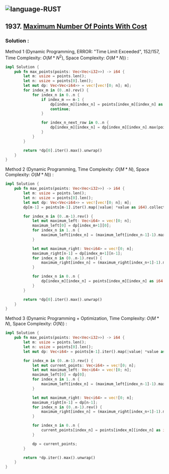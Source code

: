 ![language-RUST](https://img.shields.io/badge/RUST-8d4004?style=for-the-badge&logo=RUST)
---

## 1937. [Maximum Number Of Points With Cost](https://leetcode.com/problems/maximum-number-of-points-with-cost)

### Solution :

Method 1 (Dynamic Programming, ERROR: "Time Limit Exceeded", 152/157, Time Complexity: $O(M*N^2)$, Space Complexity: $O(M*N)$) :
```rust
impl Solution {
    pub fn max_points(points: Vec<Vec<i32>>) -> i64 {
        let m: usize = points.len();
        let n: usize = points[0].len();
        let mut dp: Vec<Vec<i64>> = vec![vec![0; n]; m];
        for index_m in (0..m).rev() {
            for index_n in 0..n {
                if index_m == m-1 {
                    dp[index_m][index_n] = points[index_m][index_n] as i64;
                    continue;
                }

                for index_n_next_row in 0..n {
                    dp[index_m][index_n] = dp[index_m][index_n].max(points[index_m][index_n] as i64+dp[index_m+1][index_n_next_row]-(index_n as i64-index_n_next_row as i64).abs());
                }
            }
        }

        return *dp[0].iter().max().unwrap()
    }
}
```

Method 2 (Dynamic Programming, Time Complexity: $O(M*N)$, Space Complexity: $O(M*N)$) :
```rust
impl Solution {
    pub fn max_points(points: Vec<Vec<i32>>) -> i64 {
        let m: usize = points.len();
        let n: usize = points[0].len();
        let mut dp: Vec<Vec<i64>> = vec![vec![0; n]; m];
        dp[m-1] = points[m-1].iter().map(|value| *value as i64).collect();

        for index_m in (0..m-1).rev() {
            let mut maximum_left: Vec<i64> = vec![0; n];
            maximum_left[0] = dp[index_m+1][0];
            for index_n in 1..n {
                maximum_left[index_n] = (maximum_left[index_n-1]-1).max(dp[index_m+1][index_n]);
            }

            let mut maximum_right: Vec<i64> = vec![0; n];
            maximum_right[n-1] = dp[index_m+1][n-1];
            for index_n in (0..n-1).rev() {
                maximum_right[index_n] = (maximum_right[index_n+1]-1).max(dp[index_m+1][index_n]);
            }

            for index_n in 0..n {
                dp[index_m][index_n] = points[index_m][index_n] as i64 + i64::max(maximum_left[index_n], maximum_right[index_n]);
            }
        }

        return *dp[0].iter().max().unwrap()
    }
}
```

Method 3 (Dynamic Programming + Optimization, Time Complexity: $O(M*N)$, Space Complexity: $O(N)$) :
```rust
impl Solution {
    pub fn max_points(points: Vec<Vec<i32>>) -> i64 {
        let m: usize = points.len();
        let n: usize = points[0].len();
        let mut dp: Vec<i64> = points[m-1].iter().map(|value| *value as i64).collect();

        for index_m in (0..m-1).rev() {
            let mut current_points: Vec<i64> = vec![0; n];
            let mut maximum_left: Vec<i64> = vec![0; n];
            maximum_left[0] = dp[0];
            for index_n in 1..n {
                maximum_left[index_n] = (maximum_left[index_n-1]-1).max(dp[index_n]);
            }

            let mut maximum_right: Vec<i64> = vec![0; n];
            maximum_right[n-1] = dp[n-1];
            for index_n in (0..n-1).rev() {
                maximum_right[index_n] = (maximum_right[index_n+1]-1).max(dp[index_n]);
            }

            for index_n in 0..n {
                current_points[index_n] = points[index_m][index_n] as i64 + i64::max(maximum_left[index_n], maximum_right[index_n]);
            }

            dp = current_points;
        }

        return *dp.iter().max().unwrap()
    }
}
```
